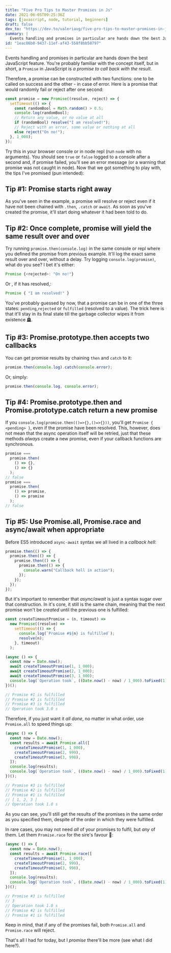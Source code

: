 ```yaml
---
title: "Five Pro Tips to Master Promises in Js"
date: 2021-06-05T09:25:36Z
tags: [javascript, node, tutorial, beginners]
draft: false
dev_to: "https://dev.to/valeriavg/five-pro-tips-to-master-promises-in-js-c2h"
summary: |
  Events handling and promises in particular are hands down the best JavaScript feature. You're probably familiar with the concept itself, but in short, a Promise in JavaScript is a promise to call back with the result.
id: "1eac86b0-9437-11ef-af43-558f8bb50797"
---
```


Events handling and promises in particular are hands down the best JavaScript feature. You're probably familiar with the concept itself, but in short, a `Promise` in JavaScript is _a promise to call back with the result_.

Therefore, a promise can be constructed with two functions: one to be called on success and the other - in case of error. Here is a promise that would randomly fail or reject after one second:

```js
const promise = new Promise((resolve, reject) => {
  setTimeout(() => {
    const randomBool = Math.random() > 0.5;
    console.log(randomBool);
    // Return any value, or no value at all
    if (randomBool) resolve("I am resolved!");
    // Reject with an error, some value or nothing at all
    else reject("On no!");
  }, 1_000);
});
```

Try this in your browser console or in node repl (run `node` with no arguments). You should see `true` or `false` logged to a console after a second and, if promise failed, you'll see an error message (or a warning that promise was not caught in node). Now that we got something to play with, the tips I've promised (pun intended):

## Tip #1: Promise starts right away

As you've seen in the example, a promise will resolve or reject even if it have not been chained with `.then`, `.catch` or `await`. As soon as you've created the promise, it'll start doing whatever it had been told to do.

## Tip #2: Once complete, promise will yield the same result over and over

Try running `promise.then(console.log)` in the same console or repl where you defined the promise from previous example. It'll log the exact same result over and over, without a delay. Try logging `console.log(promise)`, what do you see? I bet it's either:

```js
Promise {<rejected>: "On no!"}
```

Or , if it has resolved,:

```js
Promise { "I am resolved!" }
```

You've probably guessed by now, that a promise can be in one of the three states: `pending`,`rejected` or `fulfilled` (resolved to a value). The trick here is that it'll stay in its final state till the garbage collector wipes it from existence 🪦.

## Tip #3: Promise.prototype.then accepts two callbacks

You can get promise results by chaining `then` and `catch` to it:

```js
promise.then(console.log).catch(console.error);
```

Or, simply:

```js
promise.then(console.log, console.error);
```

## Tip #4: Promise.prototype.then and Promise.prototype.catch return a new promise

If you `console.log(promise.then(()=>{},()=>{}))`, you'll get `Promise { <pending> }`, even if the promise have been resolved. This, however, does not mean that the async operation itself will be retried, just that these methods _always_ create a new promise, even if your callback functions are synchronous.

```js
promise ===
  promise.then(
    () => {},
    () => {}
  );
// false
promise ===
  promise.then(
    () => promise,
    () => promise
  );
// false
```

## Tip #5: Use Promise.all, Promise.race and async/await when appropriate

Before ES5 introduced `async-await` syntax we all lived in a _callback hell_:

```js
promise.then(() => {
  promise.then(() => {
    promise.then(() => {
      promise.then(() => {
        console.warn("Callback hell in action");
      });
    });
  });
});
```

But it's important to remember that _async/await_ is just a syntax sugar over that construction. In it's core, it still is the same chain, meaning that the next promise won't be _created_ until the previous one is fulfilled:

```js
const createTimeoutPromise = (n, timeout) =>
  new Promise((resolve) =>
    setTimeout(() => {
      console.log(`Promise #${n} is fulfilled`);
      resolve(n);
    }, timeout)
  );

(async () => {
  const now = Date.now();
  await createTimeoutPromise(1, 1_000);
  await createTimeoutPromise(2, 1_000);
  await createTimeoutPromise(3, 1_000);
  console.log(`Operation took`, ((Date.now() - now) / 1_000).toFixed(1), "s");
})();

// Promise #1 is fulfilled
// Promise #2 is fulfilled
// Promise #3 is fulfilled
// Operation took 3.0 s
```

Therefore, if you just want it _all done_, no matter in what order, use `Promise.all` to speed things up:

```js
(async () => {
  const now = Date.now();
  const results = await Promise.all([
    createTimeoutPromise(1, 1_000),
    createTimeoutPromise(2, 999),
    createTimeoutPromise(3, 998),
  ]);
  console.log(results);
  console.log(`Operation took`, ((Date.now() - now) / 1_000).toFixed(1), "s");
})();

// Promise #3 is fulfilled
// Promise #2 is fulfilled
// Promise #1 is fulfilled
// [ 1, 2, 3 ]
// Operation took 1.0 s
```

As you can see, you'll still get the results of the promises in the same order as you specified them, despite of the order in which they were fulfilled.

In rare cases, you may not need _all_ of your promises to fulfil, but _any_ of them. Let them `Promise.race` for the sire's favour 👑:

```js
(async () => {
  const now = Date.now();
  const results = await Promise.race([
    createTimeoutPromise(1, 1_000),
    createTimeoutPromise(2, 999),
    createTimeoutPromise(3, 998),
  ]);
  console.log(results);
  console.log(`Operation took`, ((Date.now() - now) / 1_000).toFixed(1), "s");
})();

// Promise #3 is fulfilled
// 3
// Operation took 1.0 s
// Promise #2 is fulfilled
// Promise #1 is fulfilled
```

Keep in mind, that if any of the promises fail, both `Promise.all` and `Promise.race` will reject.

That's all I had for today, but I _promise_ there'll be more (see what I did here?).
